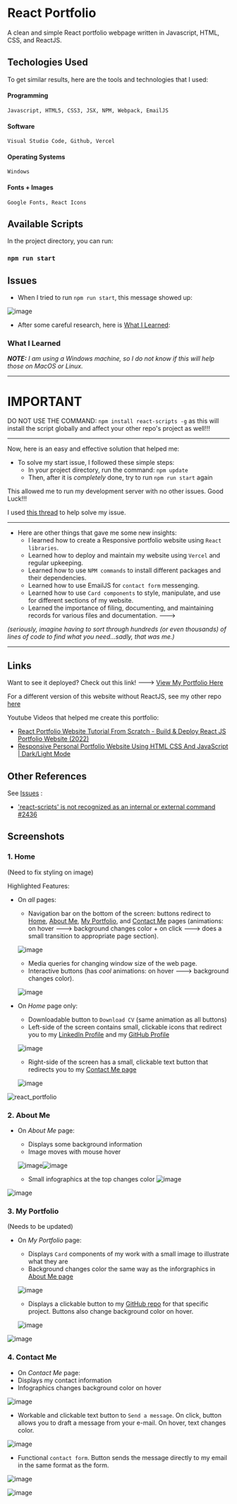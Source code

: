 # React Portfolio

A clean and simple React portfolio webpage written in Javascript, HTML, CSS, and ReactJS.

## Techologies Used
To get similar results, here are the tools and technologies that I used:

   #### Programming
    Javascript, HTML5, CSS3, JSX, NPM, Webpack, EmailJS 

   #### Software
    Visual Studio Code, Github, Vercel

   #### Operating Systems
    Windows

   #### Fonts + Images
    Google Fonts, React Icons
    
## Available Scripts

In the project directory, you can run:

### `npm run start`

## Issues

 - When I tried to run `npm run start`, this message showed up:

  ![image](https://github.com/jasih/react-portfolio/assets/57278438/29d60b31-4a66-4a09-af34-e1e7a882f664)

 - After some careful research, here is [What I Learned](#what-i-learned):  

### What I Learned
***NOTE:*** *I am using a Windows machine, so I do not know if this will help those on MacOS or Linux.*

---
# **IMPORTANT**
DO NOT USE THE COMMAND: `npm install react-scripts -g` as this will install the script globally and affect your other repo's project as well!!!

---

Now, here is an easy and effective solution that helped me:
- To solve my start issue, I followed these simple steps:
  - In your project directory, run the command: `npm update`
  - Then, after it is *completely* done, try to run `npm run start` again 

This allowed me to run my development server with no other issues. Good Luck!!!

I used [this thread](#other-references) to help solve my issue.

---
  - Here are other things that gave me some new insights:
    - I learned how to create a Responsive portfolio website using `React libraries`.
    - Learned how to deploy and maintain my website using `Vercel` and regular upkeeping.
    - Learned how to use `NPM commands` to install different packages and their dependencies.
    - Learned how to use EmailJS for `contact form` messenging.
    - Learned how to use `Card components` to style, manipulate, and use for different sections of my website.
    - Learned the importance of filing, documenting, and maintaining records for various files and documentation. ---> 
     
   *(seriously, imagine having to sort through hundreds (or even thousands) of lines of code to find what you need...sadly, that was me.)*
   
---
## Links

Want to see it deployed? Check out this link! ---> [View My Portfolio Here](https://react-portfolio-jasih.vercel.app/)

For a different version of this website without ReactJS, see my other repo [here](https://github.com/jasih/portfolio)

Youtube Videos that helped me create this portfolio:
- [React Portfolio Website Tutorial From Scratch - Build & Deploy React JS Portfolio Website (2022)](https://www.youtube.com/watch?v=G-Cr00UYokU&t=3863s)
- [Responsive Personal Portfolio Website Using HTML CSS And JavaScript | Dark/Light Mode](https://www.youtube.com/watch?v=27JtRAI3QO8&t=1167s)

## Other References

See [Issues](#issues) :
 - ['react-scripts' is not recognized as an internal or external command #2436](https://github.com/facebook/create-react-app/issues/2436)

## Screenshots

### 1. Home
(Need to fix styling on image)

Highlighted Features:
 - On *all* pages:
   - Navigation bar on the bottom of the screen: buttons redirect to [Home](#1-home), [About Me](#2-about-me), [My Portfolio](#3-my-portfolio), and [Contact Me](#4-contact-me) pages (animations: on hover ---> background changes color + on click ---> does a small transition to appropriate page section).
   
   ![image](https://github.com/jasih/react-portfolio/assets/57278438/007f40c0-a642-4214-ad31-cdd38d6bfeec)

   - Media queries for changing window size of the web page.
   - Interactive buttons (has *cool* animations: on hover ---> background changes color).
  
   ![image](https://github.com/jasih/react-portfolio/assets/57278438/d6dd498f-0c54-4fe6-b81a-6d534f51146b)

 - On *Home* page only:
   - Downloadable button to `Download CV` (same animation as all buttons)
   - Left-side of the screen contains small, clickable icons that redirect you to my [LinkedIn Profile](https://www.linkedin.com/in/janet-sihapanya-b03102199/) and my [GitHub Profile](https://github.com/jasih)
   
   ![image](https://github.com/jasih/react-portfolio/assets/57278438/aa60bfb7-545d-415c-a554-509b2402934c)
   
   - Right-side of the screen has a small, clickable text button that redirects you to my [Contact Me page](#4-contact-me)

    ![image](https://github.com/jasih/react-portfolio/assets/57278438/77ef2947-36df-4f5c-9974-a25dd836e9a8)

![react_portfolio](https://github.com/jasih/react-portfolio/assets/57278438/16b824b0-d221-471d-bf76-a32db29e698d)

### 2. About Me

- On *About Me* page:
  - Displays some background information
  - Image moves with mouse hover
  
  ![image](https://github.com/jasih/react-portfolio/assets/57278438/a598f463-8e98-4252-983b-e81c9e276b31)![image](https://github.com/jasih/react-portfolio/assets/57278438/8b667e5e-a74b-4749-9328-a8de9d205b86)

  - Small infographics at the top changes color
  ![image](https://github.com/jasih/react-portfolio/assets/57278438/e9cae208-4f71-4298-a5ac-91935aa0ba68)

![image](https://github.com/jasih/react-portfolio/assets/57278438/120b242a-73dd-438f-a1d4-7aa6fb3351b9)

### 3. My Portfolio

(Needs to be updated)

- On *My Portfolio* page:
  - Displays `Card` components of my work with a small image to illustrate what they are
  - Background changes color the same way as the inforgraphics in [About Me page](#2-about-me)
  
  ![image](https://github.com/jasih/react-portfolio/assets/57278438/853ef943-6724-492c-afd7-be80a59f8b20)
  
  - Displays a clickable button to my [GitHub repo](https://github.com/jasih?tab=repositories) for that specific project. Buttons also change background color on hover.
  
  ![image](https://github.com/jasih/react-portfolio/assets/57278438/5c28700a-546f-4542-a5f1-c92b599b9a7e)

![image](https://github.com/jasih/react-portfolio/assets/57278438/593741ea-7f3e-4591-afee-7332722cef69)

### 4. Contact Me

- On *Contact Me* page:
 - Displays my contact information
 - Infographics changes background color on hover
 
 ![image](https://github.com/jasih/react-portfolio/assets/57278438/0c244fbc-450c-4788-8fad-4b8312534384)

 - Workable and clickable text button to `Send a message`. On click, button allows you to draft a message from your e-mail. On hover, text changes color.
 
 ![image](https://github.com/jasih/react-portfolio/assets/57278438/16079c84-cbed-43c2-a6fa-56129f26b7e0)
 
 - Functional `contact form`. Button sends the message directly to my email in the same format as the form.
 
 ![image](https://github.com/jasih/react-portfolio/assets/57278438/0a2e1ae5-727b-468c-9437-43dcb85688d1)

![image](https://github.com/jasih/react-portfolio/assets/57278438/c7c49463-86ac-4319-a221-4bdc8aee64d4)

